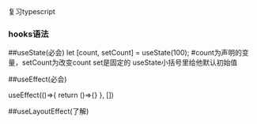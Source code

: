 复习typescript
### hooks语法


##useState(必会)
let [count, setCount] = useState(100);
#count为声明的变量，setCount为改变count set是固定的 useState小括号里给他默认初始值

##useEffect(必会)

useEffect(()=>{
    return ()=>{}
}, [])

##useLayoutEffect(了解)